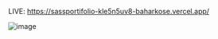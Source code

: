LIVE: https://sassportifolio-kle5n5uv8-baharkose.vercel.app/

![image](https://github.com/baharkose/sassportifolio/assets/110201916/9855140f-7bc5-42b5-8095-88ec9f422f98)
